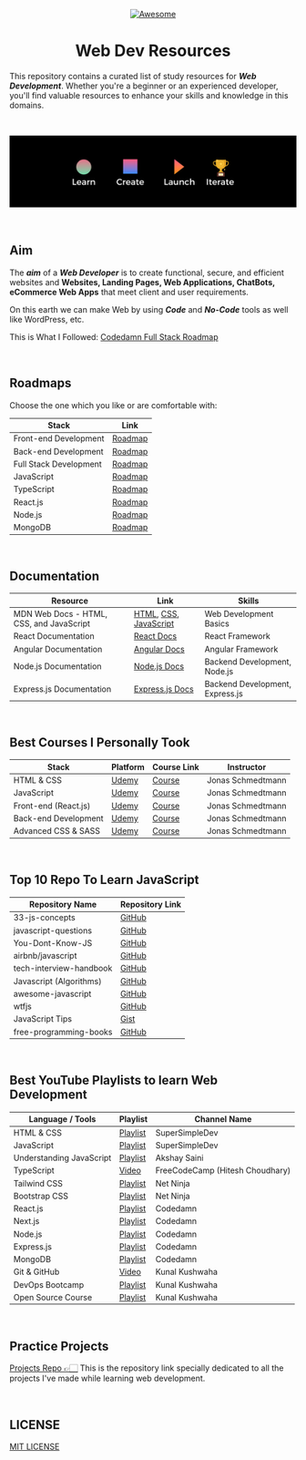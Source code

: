 <div align="center">

[![Awesome](https://awesome.re/badge.svg)](https://awesome.re)

# Web Dev Resources

</div>

This repository contains a curated list of study resources for **_Web Development_**. Whether you're a beginner or an experienced developer, you'll find valuable resources to enhance your skills and knowledge in this domains.

<br />

<!-- banner iteration -->
![method to learn](./bannernow1.png)

<br />

## Aim

The **_aim_** of a **_Web Developer_** is to create functional, secure, and efficient websites and <b>Websites, Landing Pages, Web Applications, ChatBots, eCommerce Web Apps</b> that meet client and user requirements.

On this earth we can make Web by using **_Code_** and **_No-Code_** tools as well like WordPress, etc.

This is What I Followed: [Codedamn Full Stack Roadmap](https://codedamn.com/learning-path/fullstack)

<br />

## Roadmaps

Choose the one which you like or are comfortable with:

| Stack                  | Link                                     |
| ---------------------- | ---------------------------------------- |
| Front-end Development  | [Roadmap](https://roadmap.sh/frontend)   |
| Back-end Development   | [Roadmap](https://roadmap.sh/backend)    |
| Full Stack Development | [Roadmap](https://roadmap.sh/full-stack) |
| JavaScript             | [Roadmap](https://roadmap.sh/javascript) |
| TypeScript             | [Roadmap](https://roadmap.sh/typescript) |
| React.js               | [Roadmap](https://roadmap.sh/react)      |
| Node.js                | [Roadmap](https://roadmap.sh/nodejs)     |
| MongoDB                | [Roadmap](https://roadmap.sh/mongodb)    |

<br />

## Documentation

| Resource                                 | Link                                                                                                                                                                                      | Skills                          |
| ---------------------------------------- | ----------------------------------------------------------------------------------------------------------------------------------------------------------------------------------------- | ------------------------------- |
| MDN Web Docs - HTML, CSS, and JavaScript | [HTML](https://developer.mozilla.org/en-US/docs/Web/HTML), [CSS](https://developer.mozilla.org/en-US/docs/Web/CSS), [JavaScript](https://developer.mozilla.org/en-US/docs/Web/JavaScript) | Web Development Basics          |
| React Documentation                      | [React Docs](https://reactjs.org/docs/getting-started.html)                                                                                                                               | React Framework                 |
| Angular Documentation                    | [Angular Docs](https://angular.io/docs)                                                                                                                                                   | Angular Framework               |
| Node.js Documentation                    | [Node.js Docs](https://nodejs.org/en/docs/)                                                                                                                                               | Backend Development, Node.js    |
| Express.js Documentation                 | [Express.js Docs](https://expressjs.com/en/starter/installing.html)                                                                                                                       | Backend Development, Express.js |

<br />

## Best Courses I Personally Took

| Stack                | Platform                       | Course Link                      | Instructor        |
| -------------------- | ------------------------------ | -------------------------------- | ----------------- |
| HTML & CSS           | [Udemy](https://www.udemy.com) | [Course](https://www.udemy.com/) | Jonas Schmedtmann |
| JavaScript           | [Udemy](https://www.udemy.com) | [Course](https://www.udemy.com/) | Jonas Schmedtmann |
| Front-end (React.js) | [Udemy](https://www.udemy.com) | [Course](https://www.udemy.com/) | Jonas Schmedtmann |
| Back-end Development | [Udemy](https://www.udemy.com) | [Course](https://www.udemy.com/) | Jonas Schmedtmann |
| Advanced CSS & SASS  | [Udemy](https://www.udemy.com) | [Course](https://www.udemy.com/) | Jonas Schmedtmann |

<br />

## Top 10 Repo To Learn JavaScript

| Repository Name         | Repository Link                                                        |
| ----------------------- | ---------------------------------------------------------------------- |
| 33-js-concepts          | [GitHub](https://github.com/leonardomso/33-js-concepts)                |
| javascript-questions    | [GitHub](https://github.com/lydiahallie/javascript-questions)          |
| You-Dont-Know-JS        | [GitHub](https://github.com/getify/You-Dont-Know-JS)                   |
| airbnb/javascript       | [GitHub](https://github.com/airbnb/javascript)                         |
| tech-interview-handbook | [GitHub](https://github.com/yangshun/tech-interview-handbook)          |
| Javascript (Algorithms) | [GitHub](https://github.com/TheAlgorithms/Javascript)                  |
| awesome-javascript      | [GitHub](https://github.com/sorrycc/awesome-javascript)                |
| wtfjs                   | [GitHub](https://github.com/denysdovhan/wtfjs)                         |
| JavaScript Tips         | [Gist](https://gist.github.com/rondy/af1dee1d28c02e9a225ae55da2674a6f) |
| free-programming-books  | [GitHub](https://github.com/EbookFoundation/free-programming-books)    |

<br />

## Best YouTube Playlists to learn Web Development

| Language / Tools         | Playlist                                                                                        | Channel Name                    |
| ------------------------ | ----------------------------------------------------------------------------------------------- | ------------------------------- |
| HTML & CSS               | [Playlist](https://www.youtube.com/watch?v=G3e-cpL7ofc)                                         | SuperSimpleDev                  |
| JavaScript               | [Playlist](https://www.youtube.com/watch?v=G3e-cpL7ofc&list=PLEPye7A7EcQZrT3VSBb7jtxnxIfY3yyG6)                 | SuperSimpleDev                  |
| Understanding JavaScript | [Playlist](https://www.youtube.com/watch?v=pN6jk0uUrD8&list=PLlasXeu85E9cQ32gLCvAvr9vNaUccPVNP)                 | Akshay Saini                    |
| TypeScript               | [Video](https://www.youtube.com/watch?v=30LWjhZzg50)                                         | FreeCodeCamp (Hitesh Choudhary) |
| Tailwind CSS             | [Playlist](https://www.youtube.com/watch?v=bxmDnn7lrnk&list=PL4cUxeGkcC9gpXORlEHjc5bgnIi5HEGhw) | Net Ninja                       |
| Bootstrap CSS            | [Playlist](https://www.youtube.com/watch?v=O_9u1P5YjVc&list=PL4cUxeGkcC9joIM91nLzd_qaH_AimmdAR) | Net Ninja                       |
| React.js                 | [Playlist](http://youtube.com/playlist?list=PL9IEJIKnBJjG5H0ylFAzpzs9gSmW_eICB)                 | Codedamn                        |
| Next.js                  | [Playlist](http://youtube.com/playlist?list=PL9IEJIKnBJjG5H0ylFAzpzs9gSmW_eICB)                 | Codedamn                        |
| Node.js                  | [Playlist](http://youtube.com/playlist?list=PL9IEJIKnBJjG5H0ylFAzpzs9gSmW_eICB)                 | Codedamn                        |
| Express.js               | [Playlist](http://youtube.com/playlist?list=PL9IEJIKnBJjG5H0ylFAzpzs9gSmW_eICB)                 | Codedamn                        |
| MongoDB                  | [Playlist](http://youtube.com/playlist?list=PL9IEJIKnBJjG5H0ylFAzpzs9gSmW_eICB)                 | Codedamn                        |
| Git & GitHub             | [Video](https://www.youtube.com/watch?v=apGV9Kg7ics)                                            | Kunal Kushwaha                  |
| DevOps Bootcamp          | [Playlist](https://www.youtube.com/watch?v=ZbG0c87wcM8&list=PL9gnSGHSqcnoqBXdMwUTRod4Gi3eac2Ak) | Kunal Kushwaha                  |
| Open Source Course       | [Playlist](https://www.youtube.com/watch?v=inZUgh8p1d4&list=PL9gnSGHSqcnq3Px3IAYF7yxeWGWrSdHK8) | Kunal Kushwaha                  |

<br />

## Practice Projects

[Projects Repo 👉🏻](https://github.com/Pranav-Jadhav09/WebVerse) This is the repository link specially dedicated to all the projects I've made while learning web development.

<br />

## LICENSE

[MIT LICENSE](./LICENSE)
